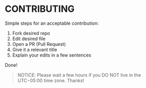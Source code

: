 # CONTRIBUTING

Simple steps for an acceptable contribution:
1. Fork desired repo
2. Edit desired file
3. Open a PR (Pull Request)
4. Give it a relevant title
5. Explain your edits in a few sentences

Done!

> NOTICE: Please wait a few hours if you DO NOT live in the UTC−05:00 time zone. Thanks!


